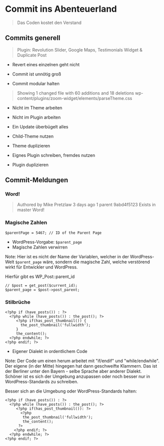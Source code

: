 # Commit ins Abenteuerland

> Das Coden kostet den Verstand


## Commits generell


> Plugin: Revolution Slider, Google Maps, Testimonials Widget & Duplicate Post


- Revert eines einzelnen geht nicht
- Commit ist unnötig groß


- Commit modular halten


> Showing 1 changed file with 60 additions and 18 deletions
> wp-content/plugins/zoom-widget/elements/parseTheme.css 


- Nicht im Theme arbeiten
- Nicht im Plugin arbeiten
- Ein Update überbügelt alles


- Child-Theme nutzen
- Theme duplizieren
- Eignes Plugin schreiben, fremdes nutzen
- Plugin duplizieren


## Commit-Meldungen


### Word!


> Authored by Mike Pretzlaw 3 days ago
> 1 parent 9abd4f5123
> Exists in master
> Word!


### Magische Zahlen


```
$parentPage = 5467; // ID of the Parent Page
```


- WordPress-Vorgabe: `$parent_page`
- Magische Zahlen verwirren


Note: Hier ist es nicht der Name der Variablen,
welcher in der WordPress-Welt `$parent_page` wäre,
sondern die magische Zahl,
welche verstörend wirkt für Entwickler und WordPress.


Hierfür gibt es WP_Post::parent_id

```
// $post = get_post($current_id);
$parent_page = $post->post_parent;
```


### Stilbrüche


```
<?php if (have_posts()) : ?>
  <?php while (have_posts()) : the_post(); ?>
     <?php if(has_post_thumbnail()) {
       the_post_thumbnail('fullwidth');
     }
     the_content();
  <?php endwhile; ?>
<?php endif; ?>

```


- Eigener Dialekt in ordentlichem Code

Note: Der Code um einen herum arbeitet mit "if/endif" und "while/endwhile".
Der eigene (in der Mitte) hingegen hat dann geschweifte Klammern.
Das ist der Berliner unter den Bayern - selbe Sprache aber anderer Dialekt.
Schöner ist es sich der Umgebung anzupassen
oder noch besser nur in WordPress-Standards zu schreiben.


Besser sich an die Umgebung oder WordPress-Standards halten:

```
<?php if (have_posts()) : ?>
  <?php while (have_posts()) : the_post(); ?>
     <?php if(has_post_thumbnail()): ?>
       <?php
        the_post_thumbnail('fullwidth');
        the_content();
      ?>
    <?php endif; ?>
  <?php endwhile; ?>
<?php endif; ?>

```

